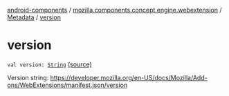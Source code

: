 [android-components](../../index.md) / [mozilla.components.concept.engine.webextension](../index.md) / [Metadata](index.md) / [version](./version.md)

# version

`val version: `[`String`](https://kotlinlang.org/api/latest/jvm/stdlib/kotlin/-string/index.html) [(source)](https://github.com/mozilla-mobile/android-components/blob/master/components/concept/engine/src/main/java/mozilla/components/concept/engine/webextension/WebExtension.kt#L260)

Version string:
https://developer.mozilla.org/en-US/docs/Mozilla/Add-ons/WebExtensions/manifest.json/version

